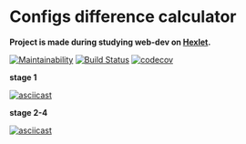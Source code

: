 <h1>Configs difference calculator</h1>

**Project is made during studying web-dev on [Hexlet](https://ru.hexlet.io/?ref=50614).**

[![Maintainability](https://api.codeclimate.com/v1/badges/c1145e630035538d8a73/maintainability)](https://codeclimate.com/github/TyrionFront/project-lvl2-s341/maintainability)
[![Build Status](https://travis-ci.org/TyrionFront/project-lvl2-s341.svg?branch=master)](https://travis-ci.org/TyrionFront/project-lvl2-s341)
[![codecov](https://codecov.io/gh/TyrionFront/project-lvl2-s341/branch/master/graph/badge.svg)](https://codecov.io/gh/TyrionFront/project-lvl2-s341)

**stage 1**

[![asciicast](https://asciinema.org/a/PEQOPM5QNGBzrdUSj5HVl7aGl.png)](https://asciinema.org/a/PEQOPM5QNGBzrdUSj5HVl7aGl)

**stage 2-4**

[![asciicast](https://asciinema.org/a/nK6Q2sTALPm63Id6pRIa0xcWU.png)](https://asciinema.org/a/nK6Q2sTALPm63Id6pRIa0xcWU)
